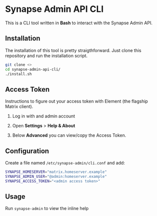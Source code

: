 # Synapse Admin API CLI

This is a CLI tool written in **Bash** to interact with the Synapse Admin API.

## Installation

The installation of this tool is pretty straigthforward. Just clone this repository and run the installation script.

```bash
git clone <>
cd synapse-admin-api-cli/
./install.sh
```

## Access Token

Instructions to figure out your access token with Element (the flagship Matrix client).

1. Log in with and admin account

2. Open **Settings** > **Help & About**

3. Below **Advanced** you can view/copy the Access Token.

## Configuration

Create a file named `/etc/synapse-admin/cli.conf` and add:

```bash
SYNAPSE_HOMESERVER="matrix.homeserver.example"
SYNAPSE_ADMIN_USER="@admin:homeserver.example"
SYNAPSE_ACCESS_TOKEN="<admin access token>"
```

## Usage

Run `synapse-admin` to view the inline help
